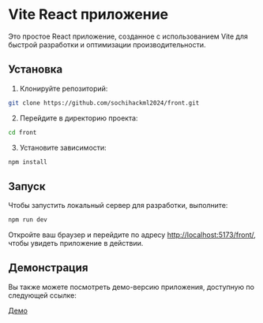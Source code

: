 # Vite React приложение

Это простое React приложение, созданное с использованием Vite для быстрой разработки и оптимизации производительности.

## Установка

1. Клонируйте репозиторий:

```bash
git clone https://github.com/sochihackml2024/front.git
```

2. Перейдите в директорию проекта:

```bash
cd front
```

3. Установите зависимости:

```bash
npm install
```

## Запуск

Чтобы запустить локальный сервер для разработки, выполните:

```bash
npm run dev
```

Откройте ваш браузер и перейдите по адресу [http://localhost:5173/front/](http://localhost:5173/front/), чтобы увидеть приложение в действии.

## Демонстрация

Вы также можете посмотреть демо-версию приложения, доступную по следующей ссылке:

[Демо](https://sochihackml2024.github.io/front/)

